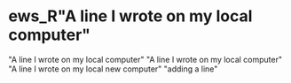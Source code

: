 # ews_R"A line I wrote on my local computer" 
"A line I wrote on my local computer" 
"A line I wrote on my local computer" 
"A line I wrote on my local new computer" 
"adding a line" 
